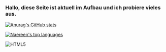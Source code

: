### Hallo, diese Seite ist aktuell im Aufbau und ich probiere vieles aus.

[![Anurag's GitHub stats](https://github-readme-stats.vercel.app/api?username=ChristianKitte)](https://github.com/anuraghazra/github-readme-stats)

[![Naereen's top languages](https://github-readme-stats.vercel.app/api/top-langs/?username=ChristianKitte&theme=blue-green)](https://github.com/ChristianKitte/github-readme-stats)

![HTML5](https://img.shields.io/badge/-HTML5-000000?style=flat&logo=html5&logoColor=ffffff&labelColor=E34F26)
